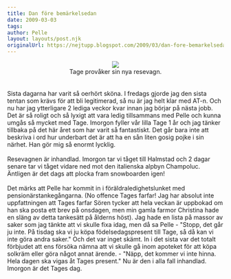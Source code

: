 ```yaml
---
title: Dan före bemärkelsedan
date: 2009-03-03
tags: 	
author: Pelle
layout: layouts/post.njk
originalUrl: https://nejtupp.blogspot.com/2009/03/dan-fore-bemarkelsedan.html
---
```


<div style="text-align: center;"><img src="../../../../img/_MG_1321_1024pix.jpg">
	<figcaption>Tage provåker sin nya resevagn.<br><br></span></span><br><div style="text-align: left;">Sista dagarna har varit så oerhört sköna. I fredags gjorde jag den sista tentan som krävs för att bli legitimerad, så nu är jag helt klar med AT-n. Och nu har jag ytterligare 2 lediga veckor kvar innan jag börjar på nästa jobb. Det är så roligt och så lyxigt att vara ledig tillsammans med Pelle och kunna umgås så mycket med Tage. Imorgon fyller vår lilla Tage 1 år och jag tänker tillbaka på det här året som har varit så fantastiskt. Det går bara inte att beskriva i ord hur underbart det är att ha en sån liten gosig pojke i sin närhet. Han gör mig så enormt lycklig.<br></div><div style="text-align: left;"><span style="font-size:100%;"><br></span><span style="font-size:100%;">Resevagnen är inhandlad. Imorgon tar vi tåget till Halmstad och 2 dagar senare tar vi tåget vidare ned mot den italienska alpbyn Champoluc. Äntligen är det dags att plocka fram snowboarden igen!<br></span><span style="font-size:100%;"><br></span><span style="font-size:100%;">Det märks att Pelle har kommit in i föräldraledighetslunket med pensionärstankegångarna. (No offence Tages farfar! Jag har absolut inte uppfattningen att Tages farfar Sören tycker att hela veckan är uppbokad om han ska posta ett brev på onsdagen, men min gamla farmor Christina hade en släng av detta tankesätt på ålderns höst). Jag hade en lista på massor av saker som jag tänkte att vi skulle fixa idag, men då sa Pelle - "Stopp, det går ju inte. På tisdag ska vi ju köpa födelsedagspresent till Tage, så då kan vi inte göra andra saker." Och det var inget skämt. In i det sista var det totalt förbjudet att ens försöka nämna att vi skulle gå inom apoteket för att köpa solkräm eller göra något annat ärende. - "Näpp, det kommer vi inte hinna. Hela dagen ska vigas åt Tages present." Nu är den i alla fall inhandlad. Imorgon är det Tages dag.</span><span style="font-size:100%;"><br></span><span style="font-size:100%;"><span style="font-style: italic;"></span></span></div></div>
